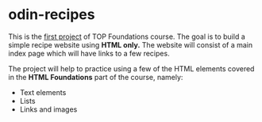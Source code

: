 # odin-recipes


This is the [first project](https://www.theodinproject.com/lessons/foundations-recipes) of TOP Foundations course. The goal is to build a simple recipe website using **HTML only.** The website will consist of a main index page which will have links to a few recipes.

The project will help to practice using a few of the HTML elements covered in the **HTML Foundations** part of the course, namely:

* Text elements
* Lists
* Links and images


